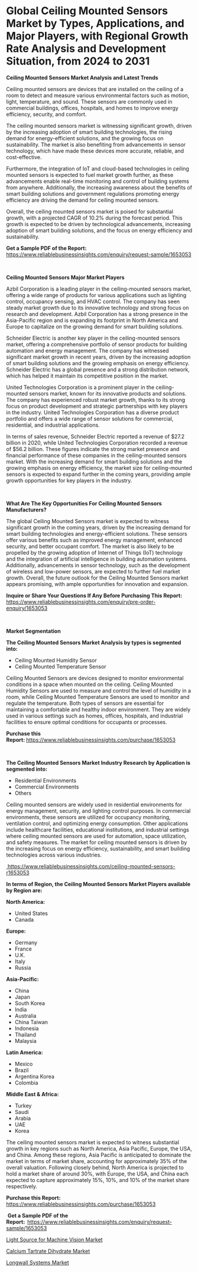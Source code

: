 <p><h1>Global Ceiling Mounted Sensors Market by Types, Applications, and Major Players, with Regional Growth Rate Analysis and Development Situation, from 2024 to 2031</h1></p><p><strong>Ceiling Mounted Sensors Market Analysis and Latest Trends</strong></p>
<p><p>Ceiling mounted sensors are devices that are installed on the ceiling of a room to detect and measure various environmental factors such as motion, light, temperature, and sound. These sensors are commonly used in commercial buildings, offices, hospitals, and homes to improve energy efficiency, security, and comfort.</p><p>The ceiling mounted sensors market is witnessing significant growth, driven by the increasing adoption of smart building technologies, the rising demand for energy-efficient solutions, and the growing focus on sustainability. The market is also benefiting from advancements in sensor technology, which have made these devices more accurate, reliable, and cost-effective.</p><p>Furthermore, the integration of IoT and cloud-based technologies in ceiling mounted sensors is expected to fuel market growth further, as these advancements enable real-time monitoring and control of building systems from anywhere. Additionally, the increasing awareness about the benefits of smart building solutions and government regulations promoting energy efficiency are driving the demand for ceiling mounted sensors.</p><p>Overall, the ceiling mounted sensors market is poised for substantial growth, with a projected CAGR of 10.2% during the forecast period. This growth is expected to be driven by technological advancements, increasing adoption of smart building solutions, and the focus on energy efficiency and sustainability.</p></p>
<p><strong>Get a Sample PDF of the Report:&nbsp;</strong> <a href="https://www.reliablebusinessinsights.com/enquiry/request-sample/1653053">https://www.reliablebusinessinsights.com/enquiry/request-sample/1653053</a></p>
<p>&nbsp;</p>
<p><strong>Ceiling Mounted Sensors Major Market Players</strong></p>
<p><p>Azbil Corporation is a leading player in the ceiling-mounted sensors market, offering a wide range of products for various applications such as lighting control, occupancy sensing, and HVAC control. The company has seen steady market growth due to its innovative technology and strong focus on research and development. Azbil Corporation has a strong presence in the Asia-Pacific region and is expanding its footprint in North America and Europe to capitalize on the growing demand for smart building solutions.</p><p>Schneider Electric is another key player in the ceiling-mounted sensors market, offering a comprehensive portfolio of sensor products for building automation and energy management. The company has witnessed significant market growth in recent years, driven by the increasing adoption of smart building solutions and the growing emphasis on energy efficiency. Schneider Electric has a global presence and a strong distribution network, which has helped it maintain its competitive position in the market.</p><p>United Technologies Corporation is a prominent player in the ceiling-mounted sensors market, known for its innovative products and solutions. The company has experienced robust market growth, thanks to its strong focus on product development and strategic partnerships with key players in the industry. United Technologies Corporation has a diverse product portfolio and offers a wide range of sensor solutions for commercial, residential, and industrial applications.</p><p>In terms of sales revenue, Schneider Electric reported a revenue of $27.2 billion in 2020, while United Technologies Corporation recorded a revenue of $56.2 billion. These figures indicate the strong market presence and financial performance of these companies in the ceiling-mounted sensors market. With the increasing demand for smart building solutions and the growing emphasis on energy efficiency, the market size for ceiling-mounted sensors is expected to expand further in the coming years, providing ample growth opportunities for key players in the industry.</p></p>
<p>&nbsp;</p>
<p><strong>What Are The Key Opportunities For Ceiling Mounted Sensors Manufacturers?</strong></p>
<p><p>The global Ceiling Mounted Sensors market is expected to witness significant growth in the coming years, driven by the increasing demand for smart building technologies and energy-efficient solutions. These sensors offer various benefits such as improved energy management, enhanced security, and better occupant comfort. The market is also likely to be propelled by the growing adoption of Internet of Things (IoT) technology and the integration of artificial intelligence in building automation systems. Additionally, advancements in sensor technology, such as the development of wireless and low-power sensors, are expected to further fuel market growth. Overall, the future outlook for the Ceiling Mounted Sensors market appears promising, with ample opportunities for innovation and expansion.</p></p>
<p><strong>Inquire or Share Your Questions If Any Before Purchasing This Report:</strong> <a href="https://www.reliablebusinessinsights.com/enquiry/pre-order-enquiry/1653053">https://www.reliablebusinessinsights.com/enquiry/pre-order-enquiry/1653053</a></p>
<p>&nbsp;</p>
<p><strong>Market Segmentation</strong></p>
<p><strong>The Ceiling Mounted Sensors Market Analysis by types is segmented into:</strong></p>
<p><ul><li>Ceiling Mounted Humidity Sensor</li><li>Ceiling Mounted Temperature Sensor</li></ul></p>
<p><p>Ceiling Mounted Sensors are devices designed to monitor environmental conditions in a space when mounted on the ceiling. Ceiling Mounted Humidity Sensors are used to measure and control the level of humidity in a room, while Ceiling Mounted Temperature Sensors are used to monitor and regulate the temperature. Both types of sensors are essential for maintaining a comfortable and healthy indoor environment. They are widely used in various settings such as homes, offices, hospitals, and industrial facilities to ensure optimal conditions for occupants or processes.</p></p>
<p><strong>Purchase this Report:&nbsp;</strong><a href="https://www.reliablebusinessinsights.com/purchase/1653053">https://www.reliablebusinessinsights.com/purchase/1653053</a></p>
<p>&nbsp;</p>
<p><strong>The Ceiling Mounted Sensors Market Industry Research by Application is segmented into:</strong></p>
<p><ul><li>Residential Environments</li><li>Commercial Environments</li><li>Others</li></ul></p>
<p><p>Ceiling mounted sensors are widely used in residential environments for energy management, security, and lighting control purposes. In commercial environments, these sensors are utilized for occupancy monitoring, ventilation control, and optimizing energy consumption. Other applications include healthcare facilities, educational institutions, and industrial settings where ceiling mounted sensors are used for automation, space utilization, and safety measures. The market for ceiling mounted sensors is driven by the increasing focus on energy efficiency, sustainability, and smart building technologies across various industries.</p></p>
<p><a href="https://www.reliablebusinessinsights.com/ceiling-mounted-sensors-r1653053">&nbsp;https://www.reliablebusinessinsights.com/ceiling-mounted-sensors-r1653053</a></p>
<p><strong>In terms of Region, the Ceiling Mounted Sensors Market Players available by Region are:</strong></p>
<p>
    <p> <strong> North America: </strong>
        <ul>
            <li>United States</li>
            <li>Canada</li>
        </ul>
        </p> 
    <p> <strong> Europe: </strong>
        <ul>
            <li>Germany</li>
            <li>France</li>
            <li>U.K.</li>
            <li>Italy</li>
            <li>Russia</li>
        </ul>
        </p> 
    <p> <strong> Asia-Pacific: </strong>
        <ul>
            <li>China</li>
            <li>Japan</li>
            <li>South Korea</li>
            <li>India</li>
            <li>Australia</li>
            <li>China Taiwan</li>
            <li>Indonesia</li>
            <li>Thailand</li>
            <li>Malaysia</li>
        </ul>
        </p> 
    <p> <strong> Latin America: </strong>
        <ul>
            <li>Mexico</li>
            <li>Brazil</li>
            <li>Argentina Korea</li>
            <li>Colombia</li>
        </ul>
        </p> 
    <p> <strong> Middle East & Africa: </strong>
        <ul>
            <li>Turkey</li>
            <li>Saudi</li>
            <li>Arabia</li>
            <li>UAE</li>
            <li>Korea</li>
        </ul>
    </p>
    </p>
<p><p>The ceiling mounted sensors market is expected to witness substantial growth in key regions such as North America, Asia Pacific, Europe, the USA, and China. Among these regions, Asia Pacific is anticipated to dominate the market in terms of market share, accounting for approximately 35% of the overall valuation. Following closely behind, North America is projected to hold a market share of around 30%, with Europe, the USA, and China each expected to capture approximately 15%, 10%, and 10% of the market share respectively.</p></p>
<p><strong>Purchase this Report: </strong><a href="https://www.reliablebusinessinsights.com/purchase/1653053">https://www.reliablebusinessinsights.com/purchase/1653053</a></p>
<p>&nbsp;<strong>Get a Sample PDF of the Report:&nbsp;&nbsp;</strong><a href="https://www.reliablebusinessinsights.com/enquiry/request-sample/1653053">https://www.reliablebusinessinsights.com/enquiry/request-sample/1653053</a></p>
<p><strong></strong></p>
<p><p><a href="https://www.linkedin.com/pulse/light-source-machine-vision-market-investigation-amp-industry-80qne">Light Source for Machine Vision Market</a></p><p><a href="https://www.linkedin.com/pulse/calcium-tartrate-dihydrate-market-forecasts-trends-impact-btmze">Calcium Tartrate Dihydrate Market</a></p><p><a href="https://www.linkedin.com/pulse/longwall-systems-market-trends-analysis-opportunities-5x48e">Longwall Systems Market</a></p></p>